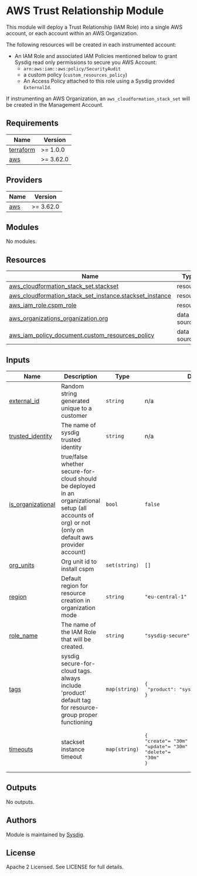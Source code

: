 # AWS Trust Relationship Module

This module will deploy a Trust Relationship (IAM Role) into a single AWS account, or each account within an AWS Organization.

The following resources will be created in each instrumented account:
- An IAM Role and associated IAM Policies mentioned below to grant Sysdig read only permissions to secure you AWS Account:
    - `arn:aws:iam::aws:policy/SecurityAudit`
    - a custom policy (`custom_resources_policy`)
    - An Access Policy attached to this role using a Sysdig provided `ExternalId`. 

If instrumenting an AWS Organization, an `aws_cloudformation_stack_set` will be created in the Management Account. 

<!-- BEGINNING OF PRE-COMMIT-TERRAFORM DOCS HOOK -->
## Requirements

| Name | Version |
|------|---------|
| <a name="requirement_terraform"></a> [terraform](#requirement\_terraform) | >= 1.0.0 |
| <a name="requirement_aws"></a> [aws](#requirement\_aws) | >= 3.62.0 |

## Providers

| Name | Version |
|------|---------|
| <a name="provider_aws"></a> [aws](#provider\_aws) | >= 3.62.0 |

## Modules

No modules.

## Resources

| Name | Type |
|------|------|
| [aws_cloudformation_stack_set.stackset](https://registry.terraform.io/providers/hashicorp/aws/latest/docs/resources/cloudformation_stack_set) | resource |
| [aws_cloudformation_stack_set_instance.stackset_instance](https://registry.terraform.io/providers/hashicorp/aws/latest/docs/resources/cloudformation_stack_set_instance) | resource |
| [aws_iam_role.cspm_role](https://registry.terraform.io/providers/hashicorp/aws/latest/docs/resources/iam_role) | resource |
| [aws_organizations_organization.org](https://registry.terraform.io/providers/hashicorp/aws/latest/docs/data-sources/organizations_organization) | data source |
| [aws_iam_policy_document.custom_resources_policy](https://registry.terraform.io/providers/hashicorp/aws/latest/docs/data-sources/iam_policy_document) | data source |

## Inputs

| Name | Description | Type | Default | Required |
|------|-------------|------|---------|:--------:|
| <a name="input_external_id"></a> [external\_id](#input\_external\_id) | Random string generated unique to a customer | `string` | n/a | yes |
| <a name="input_trusted_identity"></a> [trusted\_identity](#input\_trusted\_identity) | The name of sysdig trusted identity | `string` | n/a | yes |
| <a name="input_is_organizational"></a> [is\_organizational](#input\_is\_organizational) | true/false whether secure-for-cloud should be deployed in an organizational setup (all accounts of org) or not (only on default aws provider account) | `bool` | `false` | no |
| <a name="input_org_units"></a> [org\_units](#input\_org\_units) | Org unit id to install cspm | `set(string)` | `[]` | no |
| <a name="input_region"></a> [region](#input\_region) | Default region for resource creation in organization mode | `string` | `"eu-central-1"` | no |
| <a name="input_role_name"></a> [role\_name](#input\_role\_name) | The name of the IAM Role that will be created. | `string` | `"sysdig-secure"` | no |
| <a name="input_tags"></a> [tags](#input\_tags) | sysdig secure-for-cloud tags. always include 'product' default tag for resource-group proper functioning | `map(string)` | <pre>{<br>  "product": "sysdig-secure-for-cloud"<br>}</pre> | no |
| <a name="input_timeouts"></a> [timeouts](#input\_timeouts) | stackset instance timeout | `map(string)` | <pre>{<br>"create"= "30m"<br>"update"= "30m"<br>"delete"= "30m"<br>}</pre> | no |

## Outputs

No outputs.
<!-- END OF PRE-COMMIT-TERRAFORM DOCS HOOK -->

## Authors

Module is maintained by [Sysdig](https://sysdig.com).

## License

Apache 2 Licensed. See LICENSE for full details.
